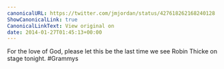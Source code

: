 ```yaml
---
canonicalURL: https://twitter.com/jmjordan/status/427618262168240128
ShowCanonicalLink: true
CanonicalLinkText: View original on
date: 2014-01-27T01:45:13+00:00
---
```

For the love of God, please let this be the last time we see Robin Thicke on stage tonight. #Grammys